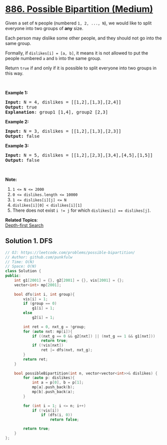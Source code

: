 # [886. Possible Bipartition (Medium)](https://leetcode.com/problems/possible-bipartition/)

<p>Given a set of <code>N</code>&nbsp;people (numbered <code>1, 2, ..., N</code>), we would like to split everyone into two groups of <strong>any</strong> size.</p>

<p>Each person may dislike some other people, and they should not go into the same group.&nbsp;</p>

<p>Formally, if <code>dislikes[i] = [a, b]</code>, it means it is not allowed to put the people numbered <code>a</code> and <code>b</code> into the same group.</p>

<p>Return <code>true</code>&nbsp;if and only if it is possible to split everyone into two groups in this way.</p>

<p>&nbsp;</p>

<div>
<div>
<ol>
</ol>
</div>
</div>

<div>
<p><strong>Example 1:</strong></p>

<pre><strong>Input: </strong>N = <span id="example-input-1-1">4</span>, dislikes = <span id="example-input-1-2">[[1,2],[1,3],[2,4]]</span>
<strong>Output: </strong><span id="example-output-1">true</span>
<strong>Explanation</strong>: group1 [1,4], group2 [2,3]
</pre>

<div>
<p><strong>Example 2:</strong></p>

<pre><strong>Input: </strong>N = <span id="example-input-2-1">3</span>, dislikes = <span id="example-input-2-2">[[1,2],[1,3],[2,3]]</span>
<strong>Output: </strong><span id="example-output-2">false</span>
</pre>

<div>
<p><strong>Example 3:</strong></p>

<pre><strong>Input: </strong>N = <span id="example-input-3-1">5</span>, dislikes = <span id="example-input-3-2">[[1,2],[2,3],[3,4],[4,5],[1,5]]</span>
<strong>Output: </strong><span id="example-output-3">false</span>
</pre>

<p>&nbsp;</p>

<p><strong>Note:</strong></p>

<ol>
	<li><code>1 &lt;= N &lt;= 2000</code></li>
	<li><code>0 &lt;= dislikes.length &lt;= 10000</code></li>
	<li><code>1 &lt;= dislikes[i][j] &lt;= N</code></li>
	<li><code>dislikes[i][0] &lt; dislikes[i][1]</code></li>
	<li>There does not exist <code>i != j</code> for which <code>dislikes[i] == dislikes[j]</code>.</li>
</ol>
</div>
</div>
</div>


**Related Topics**:  
[Depth-first Search](https://leetcode.com/tag/depth-first-search/)

## Solution 1. DFS

```cpp
// OJ: https://leetcode.com/problems/possible-bipartition/
// Author: github.com/punkfulw
// Time: O(N)
// Space: O(N)
class Solution {
public:
    int g1[2001] = {}, g2[2001] = {}, vis[2001] = {};
    vector<int> mp[2001];
    
    bool dfs(int i, int group){
        vis[i] = 1;
        if (group == 0)
            g1[i] = 1;
        else
            g2[i] = 1;
        
        int ret = 0, nxt_g = !group;
        for (auto nxt: mp[i]){
            if ((nxt_g == 0 && g2[nxt]) || (nxt_g == 1 && g1[nxt]))
                return true;
            if (!vis[nxt])
                ret |= dfs(nxt, nxt_g);
        }
        return ret;
    }
    
    bool possibleBipartition(int n, vector<vector<int>>& dislikes) {
        for (auto p: dislikes){
            int a = p[0], b = p[1];
            mp[a].push_back(b);
            mp[b].push_back(a);
        }
        
        for (int i = 1; i <= n; i++)
            if (!vis[i])
                if (dfs(i, 0))
                    return false;

        return true;
    }
};
```

